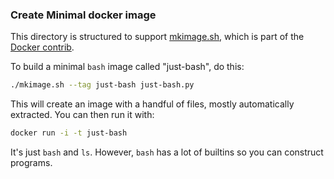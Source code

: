 ### Create Minimal docker image

This directory is structured to support
[mkimage.sh](https://github.com/docker/docker/blob/master/contrib/mkimage.sh),
which is part of the
[Docker contrib](https://github.com/docker/docker/tree/master/contrib).

To build a minimal `bash` image called "just-bash", do this:

```sh
./mkimage.sh --tag just-bash just-bash.py
```

This will create an image with a handful of files, mostly automatically extracted.
You can then run it with:

```sh
docker run -i -t just-bash
```

It's just `bash` and `ls`. However, `bash` has a lot of builtins so you can
construct programs.
